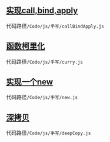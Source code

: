 ## [实现call,bind,apply](前端/js/代码片段/callBindApply.md)
   代码路径`/Code/js/手写/callBindApply.js`

## [函数柯里化](前端/js/代码片段/curry.md)
   代码路径`/Code/js/手写/curry.js`

## [实现一个new](前端/js/代码片段/new.md)
   代码路径`/Code/js/手写/new.js`

## [深拷贝](前端/js/代码片段/deepCopy.md)
   代码路径`/Code/js/手写/deepCopy.js`